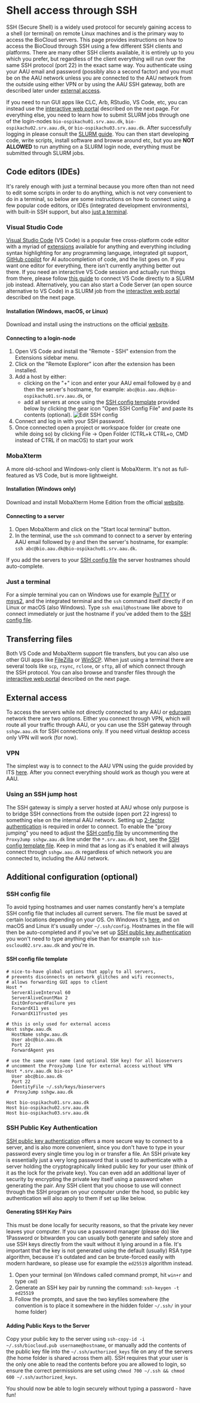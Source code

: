# Shell access through SSH
SSH (Secure Shell) is a widely used protocol for securely gaining access to a shell (or terminal) on remote Linux machines and is the primary way to access the BioCloud servers. This page provides instructions on how to access the BioCloud through SSH using a few different SSH clients and platforms. There are many other SSH clients available, it is entirely up to you which you prefer, but regardless of the client everything will run over the same SSH protocol (port 22) in the exact same way. You authenticate using your AAU email and password (possibly also a second factor) and you must be on the AAU network unless you are connected to the AAU network from the outside using either VPN or by using the AAU SSH gateway, both are described later under [external access](#external-access).

If you need to run GUI apps like CLC, Arb, RStudio, VS Code, etc, you can instead use the [interactive web portal](webportal.md) described on the next page. For everything else, you need to learn how to submit SLURM jobs through one of the login-nodes `bio-ospikachu01.srv.aau.dk`, `bio-ospikachu02.srv.aau.dk`, or `bio-ospikachu03.srv.aau.dk`. After successfully logging in please consult the [SLURM guide](../slurm/intro.md). You can then start developing code, write scripts, install software and browse around etc, but you are **NOT ALLOWED** to run anything on a SLURM login node, everything must be submitted through SLURM jobs.

## Code editors (IDEs)
It's rarely enough with just a terminal because you more often than not need to edit some scripts in order to do anything, which is not very convenient to do in a terminal, so below are some instructions on how to connect using a few popular code editors, or IDEs (integrated development environments), with built-in SSH support, but also [just a terminal](#just-a-terminal).

### Visual Studio Code
[Visual Studio Code](https://code.visualstudio.com/) (VS Code) is a popular free cross-platform code editor with a myriad of [extensions](https://marketplace.visualstudio.com/VSCode) available for anything and everything including syntax highlighting for any programming language, integrated git support, [GitHub copilot](https://github.com/features/copilot) for AI autocompletion of code, and the list goes on. If you want one editor for everything, there isn't currently anything better out there. If you need an interactive VS Code session and actually run things from there, please follow [this guide](../guides/sshdslurm.md) to connect VS Code directly to a SLURM job instead. Alternatively, you can also start a Code Server (an open source alternative to VS Code) in a SLURM job from the [interactive web portal](../access/webportal.md) described on the next page.

#### Installation (Windows, macOS, or Linux)
Download and install using the instructions on the official [website](https://code.visualstudio.com/).

#### Connecting to a login-node
1. Open VS Code and install the "Remote - SSH" extension from the Extensions sidebar menu.
2. Click on the "Remote Explorer" icon after the extension has been installed.
3. Add a host by either:
    - clicking on the "+" icon and enter your AAU email followed by `@` and then the server's hostname, for example: `abc@bio.aau.dk@bio-ospikachu01.srv.aau.dk`, or
    - add all servers at once using the [SSH config template](#ssh-config-file) provided below by clicking the gear icon "Open SSH Config File" and paste its contents (optional).
![Edit SSH config](../img/sshconfigvscode.png)
4. Connect and log in with your SSH password.
5. Once connected open a project or workspace folder (or create one while doing so) by clicking File -> Open Folder (CTRL+k CTRL+o, CMD instead of CTRL if on macOS) to start your work

### MobaXterm
A more old-school and Windows-only client is MobaXterm. It's not as full-featured as VS Code, but is more lightweight.

#### Installation (Windows only)
Download and install MobaXterm Home Edition from the official [website](https://mobaxterm.mobatek.net/download.html).

#### Connecting to a server
1. Open MobaXterm and click on the "Start local terminal" button.
2. In the terminal, use the `ssh` command to connect to a server by entering AAU email followed by `@` and then the server's hostname, for example: `ssh abc@bio.aau.dk@bio-ospikachu01.srv.aau.dk`.

If you add the servers to your [SSH config file](#ssh-config-file) the server hostnames should auto-complete.

### Just a terminal
For a simple terminal you can on Windows use for example [PuTTY](https://www.putty.org/) or [msys2](https://www.msys2.org/), and the integrated terminal and the `ssh` command itself directly if on Linux or macOS (also Windows). Type `ssh email@hostname` like above to connect immediately or just the hostname if you've added them to the [SSH config file](#ssh-config-file).

## Transferring files
Both VS Code and MobaXterm support file transfers, but you can also use other GUI apps like [FileZilla](https://filezilla-project.org/download.php) or [WinSCP](https://winscp.net/eng/index.php). When just using a terminal there are several tools like `scp`, `rsync`, `rclone`, or `sftp`, all of which connect through the SSH protocol. You can also browse and transfer files through the [interactive web portal](webportal.md#transferring-files) described on the next page.

## External access
To access the servers while not directly connected to any AAU or [eduroam](https://eduroam.dk/) network there are two options. Either you connect through VPN, which will route all your traffic through AAU, or you can use the SSH gateway through `sshgw.aau.dk` for SSH connections only. If you need virtual desktop access only VPN will work (for now).

### VPN
The simplest way is to connect to the AAU VPN using the guide provided by ITS [here](https://www.its.aau.dk/vejledninger/vpn). After you connect everything should work as though you were at AAU.

### Using an SSH jump host
The SSH gateway is simply a server hosted at AAU whose only purpose is to bridge SSH connections from the outside (open port 22 ingress) to something else on the internal AAU network. Setting up [2-factor authentication](https://www.its.aau.dk/vejledninger/mfa) is required in order to connect. To enable the "proxy jumping" you need to adjust the [SSH config file](#ssh-config-file) by uncommenting the `ProxyJump sshgw.aau.dk` line under the `*.srv.aau.dk` host, see the [SSH config template file](#ssh-config-file-template). Keep in mind that as long as it's enabled it will always connect through `sshgw.aau.dk` regardless of which network you are connected to, including the AAU network.

## Additional configuration (optional)

### SSH config file
To avoid typing hostnames and user names constantly here's a template SSH config file that includes all current servers. The file must be saved at certain locations depending on your OS. On Windows it's [here](https://learn.microsoft.com/en-us/windows-server/administration/openssh/openssh_server_configuration#openssh-configuration-files), and on macOS and Linux it's usually under `~/.ssh/config`. Hostnames in the file will then be auto-completed and if you've set up [SSH public key authentication](#ssh-public-key-authentication) you won't need to type anything else than for example `ssh bio-oscloud02.srv.aau.dk` and you're in.

#### SSH config file template
```plaintext
# nice-to-have global options that apply to all servers,
# prevents disconnects on network glitches and wifi reconnects,
# allows forwarding GUI apps to client
Host *
  ServerAliveInterval 60
  ServerAliveCountMax 2
  ExitOnForwardFailure yes
  ForwardX11 yes
  ForwardX11Trusted yes

# this is only used for external access
Host sshgw.aau.dk
  HostName sshgw.aau.dk
  User abc@bio.aau.dk
  Port 22
  ForwardAgent yes

# use the same user name (and optional SSH key) for all bioservers
# uncomment the ProxyJump line for external access without VPN
Host *.srv.aau.dk bio-os*
  User abc@bio.aau.dk
  Port 22
  IdentityFile ~/.ssh/keys/bioservers
#  ProxyJump sshgw.aau.dk

Host bio-ospikachu01.srv.aau.dk
Host bio-ospikachu02.srv.aau.dk
Host bio-ospikachu03.srv.aau.dk
```

### SSH Public Key Authentication
[SSH public key authentication](https://www.ssh.com/academy/ssh/public-key-authentication) offers a more secure way to connect to a server, and is also more convenient, since you don't have to type in your password every single time you log in or transfer a file. An SSH private key is essentially just a very long password that is used to authenticate with a server holding the cryptographically linked public key for your user (think of it as the lock for the private key). You can even add an additional layer of security by encrypting the private key itself using a password when generating the pair. Any SSH client that you choose to use will connect through the SSH program on your computer under the hood, so public key authentication will also apply to them if set up like below.

#### Generating SSH Key Pairs
This must be done locally for security reasons, so that the private key never leaves your computer. If you use a password manager (please do) like 1Password or bitwarden you can usually both generate and safely store and use SSH keys directly from the vault without it lying around in a file. It's important that the key is not generated using the default (usually) RSA type algorithm, because it's outdated and can be brute-forced easily with modern hardware, so please use for example the `ed25519` algorithm instead.

1. Open your terminal (on Windows called command prompt, hit `win+r` and type `cmd`)
2. Generate an SSH key pair by running the command: `ssh-keygen -t ed25519`
3. Follow the prompts, and save the two keyfiles somewhere (the convention is to place it somewhere in the hidden folder `~/.ssh/` in your home folder)

#### Adding Public Keys to the Server
Copy your public key to the server using `ssh-copy-id -i ~/.ssh/biocloud.pub username@hostname`, or manually add the contents of the public key file into the `~/.ssh/authorized_keys` file on any of the servers (the home folder is shared across them all). SSH requires that your user is the only one able to read the contents before you are allowed to login, so ensure the correct permissions are set using `chmod 700 ~/.ssh && chmod 600 ~/.ssh/authorized_keys`.

You should now be able to login securely without typing a password - have fun!